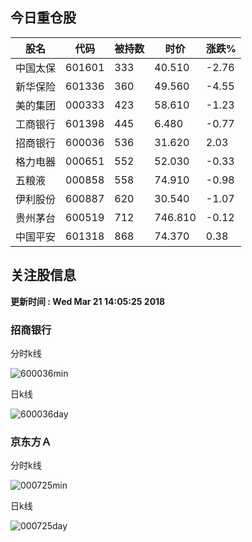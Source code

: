 
## 今日重仓股 

|股名|代码|被持数|时价|涨跌%|
|---|---|---|---|---|
|中国太保|601601|333|40.510|-2.76|
|新华保险|601336|360|49.560|-4.55|
|美的集团|000333|423|58.610|-1.23|
|工商银行|601398|445|6.480|-0.77|
|招商银行|600036|536|31.620|2.03|
|格力电器|000651|552|52.030|-0.33|
|五粮液|000858|558|74.910|-0.98|
|伊利股份|600887|620|30.540|-1.07|
|贵州茅台|600519|712|746.810|-0.12|
|中国平安|601318|868|74.370|0.38|

## 关注股信息
**更新时间 : Wed Mar 21 14:05:25 2018**
### 招商银行 
分时k线

![600036min](http://image.sinajs.cn/newchart/min/n/sh600036.gif)

日k线

![600036day](http://image.sinajs.cn/newchart/daily/n/sh600036.gif)

### 京东方Ａ 
分时k线

![000725min](http://image.sinajs.cn/newchart/min/n/sz000725.gif)

日k线

![000725day](http://image.sinajs.cn/newchart/daily/n/sz000725.gif)
